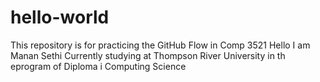# hello-world
This repository is for practicing the GitHub Flow in Comp 3521
Hello I am Manan Sethi Currently studying at Thompson River University in th eprogram of Diploma i Computing Science 
